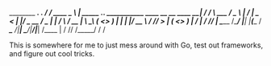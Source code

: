   ________         __________.__                                                     .___
 /  _____/  ____   \______   \  | _____  ___.__. ___________  ____  __ __  ____    __| _/
/   \  ___ /  _ \   |     ___/  | \__  \<   |  |/ ___\_  __ \/  _ \|  |  \/    \  / __ | 
\    \_\  (  <_> )  |    |   |  |__/ __ \\___  / /_/  >  | \(  <_> )  |  /   |  \/ /_/ | 
 \______  /\____/   |____|   |____(____  / ____\___  /|__|   \____/|____/|___|  /\____ | 
        \/                             \/\/   /_____/                         \/      \/
        
This is somewhere for me to just mess around with Go, 
test out frameworks, and figure out cool tricks.